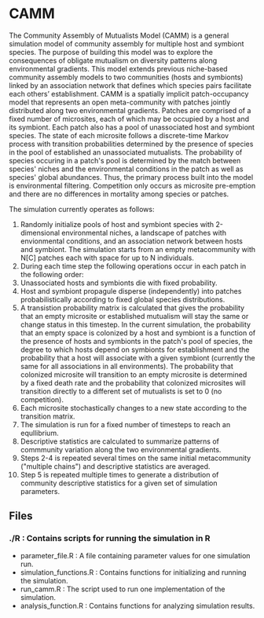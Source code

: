 # CAMM
The Community Assembly of Mutualists Model (CAMM) is a general simulation model of community assembly for multiple host and symbiont species. The purpose of building this model was to explore the consequences of obligate mutualism on diversity patterns along environmental gradients. This model extends previous niche-based community assembly models to two communities (hosts and symbionts) linked by an association network that defines which species pairs facilitate each others’ establishment. CAMM is a spatially implicit patch-occupancy model that represents an open meta-community with patches jointly distributed along two environmental gradients. Patches are comprised of a fixed number of microsites, each of which may be occupied by a host and its symbiont. Each patch also has a pool of unassociated host and symbiont species. The state of each microsite follows a discrete-time Markov process with transition probabilities determined by the presence of species in the pool of established an unassociated mutualists. The probability of species occuring in a patch's pool is determined by the match between species' niches and the environmental conditions in the patch as well as species' global abundances. Thus, the primary process built into the model is environmental filtering. Competition only occurs as microsite pre-emption and there are no differences in mortality among species or patches.

The simulation currently operates as follows:

1. Randomly initialize pools of host and symbiont species with 2-dimensional environmental niches, a landscape of patches with envionmental conditions, and an association network between hosts and symbiont. The simulation starts from an empty metacommunity with N[C] patches each with space for up to N individuals.
2. During each time step the following operations occur in each patch in the following order:
  1. Unassociated hosts and symbionts die with fixed probability.
  2. Host and symbiont propagule disperse (independently) into patches probabilistically according to fixed global species distributions.
  3. A transistion probability matrix is calculated that gives the probability that an empty microsite or established mutualism will stay the same or change status in this timestep. In the current simulation, the probability that an empty space is colonized by a host and symbiont is a function of the presence of hosts and symbionts in the patch's pool of species, the degree to which hosts depend on symbionts for establishment and the probability that a host will associate with a given symbiont (currently the same for all associations in all environments). The probability that colonized microsite will transition to an empty microsite is determined by a fixed death rate and the probability that colonized microsites will transition directly to a different set of mutualists is set to 0 (no competition).
  4. Each microsite stochastically changes to a new state according to the transition matrix.
3. The simulation is run for a fixed number of timesteps to reach an equllibrium.
4. Descriptive statistics are calculated to summarize patterns of commmunity variation along the two environmental gradients.
5. Steps 2-4 is repeated several times on the same initial metacommunity ("multiple chains") and descriptive statistics are averaged.
6. Step 5 is repeated multiple times to generate a distribution of community descriptive statistics for a given set of simulation parameters.


## Files
### ./R : Contains scripts for running the simulation in R
+ parameter_file.R : A file containing parameter values for one simulation run.
+ simulation_functions.R : Contains functions for initializing and running the simulation.
+ run_camm.R : The script used to run one implementation of the simulation.
+ analysis_function.R : Contains functions for analyzing simulation results.
